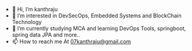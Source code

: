 - 👋 Hi, I’m kanthraju
- 👀 I’m interested in DevSecOps, Embedded Systems and BlockChain Technology
- 🌱 I’m currently studying MCA and learning DevOps Tools, springboot, spring data JPA and more..
- 📫 How to reach me At 07kanthraju@gmail.com

<!---
07kanthraj/07kanthraj is a ✨ special ✨ repository because its `README.md` (this file) appears on your GitHub profile.
You can click the Preview link to take a look at your changes.
--->
